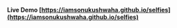 <br><br>

**Live Demo [https://iamsonukushwaha.github.io/selfies](https://iamsonukushwaha.github.io/selfies)**

